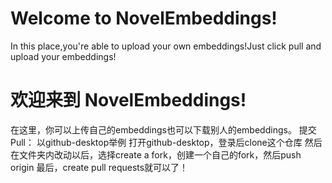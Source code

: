 # Welcome to NovelEmbeddings!

In this place,you're able to upload your own embeddings!Just click pull and upload your embeddings!
# 欢迎来到 NovelEmbeddings!
在这里，你可以上传自己的embeddings也可以下载别人的embeddings。
提交Pull：
以github-desktop举例
打开github-desktop，登录后clone这个仓库
然后在文件夹内改动以后，选择create a fork，创建一个自己的fork，然后push origin
最后，create pull requests就可以了！
